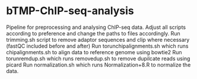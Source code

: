 # bTMP-ChIP-seq-analysis
Pipeline for preprocessing and analysing ChIP-seq data. 
Adjust all scripts according to preference and change the paths to files accordingly.
Run trimming.sh script to remove adaptor sequences and clip where necessary (fastQC included before and after)
Run torunchipalignments.sh which runs chipalignments.sh to align data to reference genome using bowtie2
Run torunremdup.sh which runs removedup.sh to remove dupilcate reads using picard
Run normalization.sh which runs Normalization+8.R to normalize the data.
